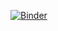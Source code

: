 [![Binder](https://mybinder.org/badge_logo.svg)](https://mybinder.org/v2/gh/amine631/algorithme_avance/main) 
